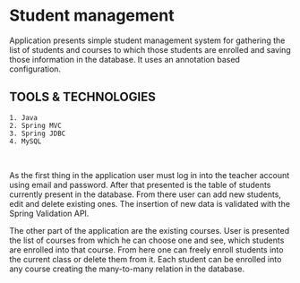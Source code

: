 # Student management

Application presents simple student management system for gathering the list of students and courses to which those students are enrolled and saving those information in the database. It uses an annotation based configuration.

## TOOLS & TECHNOLOGIES
	1. Java
	2. Spring MVC
	3. Spring JDBC
	4. MySQL
<br/>


As the first thing in the application user must log in into the teacher account using email and password. After that presented is the table of students currently present in the database. From there user can add new students, edit and delete existing ones. The insertion of new data is validated with the Spring Validation API. 

The other part of the application are the existing courses. User is presented the list of courses from which he can choose one and see, which students are enrolled into that course. From here one can freely enroll students into the current class or delete them from it. Each student can be enrolled into any course creating the many-to-many relation in the database.
